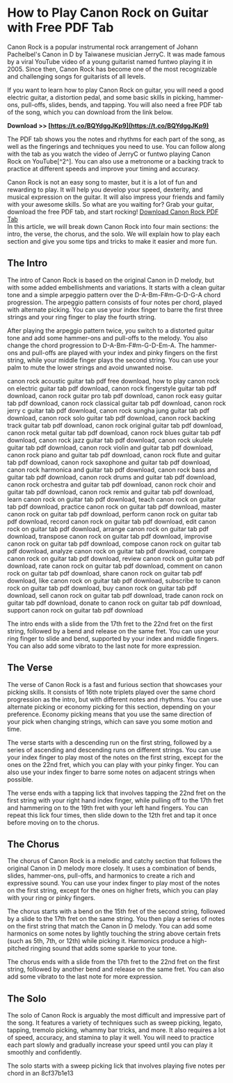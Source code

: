 # How to Play Canon Rock on Guitar with Free PDF Tab
 
Canon Rock is a popular instrumental rock arrangement of Johann Pachelbel's Canon in D by Taiwanese musician JerryC. It was made famous by a viral YouTube video of a young guitarist named funtwo playing it in 2005. Since then, Canon Rock has become one of the most recognizable and challenging songs for guitarists of all levels.
 
If you want to learn how to play Canon Rock on guitar, you will need a good electric guitar, a distortion pedal, and some basic skills in picking, hammer-ons, pull-offs, slides, bends, and tapping. You will also need a free PDF tab of the song, which you can download from the link below.
 
**Download >> [https://t.co/BQYdggJKp9](https://t.co/BQYdggJKp9)**


 
The PDF tab shows you the notes and rhythms for each part of the song, as well as the fingerings and techniques you need to use. You can follow along with the tab as you watch the video of JerryC or funtwo playing Canon Rock on YouTube[^2^]. You can also use a metronome or a backing track to practice at different speeds and improve your timing and accuracy.
 
Canon Rock is not an easy song to master, but it is a lot of fun and rewarding to play. It will help you develop your speed, dexterity, and musical expression on the guitar. It will also impress your friends and family with your awesome skills. So what are you waiting for? Grab your guitar, download the free PDF tab, and start rocking!
 [Download Canon Rock PDF Tab](https://www.songsterr.com/a/wsa/jerryc-canon-rock-tab-s10770)  
In this article, we will break down Canon Rock into four main sections: the intro, the verse, the chorus, and the solo. We will explain how to play each section and give you some tips and tricks to make it easier and more fun.
 
## The Intro
 
The intro of Canon Rock is based on the original Canon in D melody, but with some added embellishments and variations. It starts with a clean guitar tone and a simple arpeggio pattern over the D-A-Bm-F#m-G-D-G-A chord progression. The arpeggio pattern consists of four notes per chord, played with alternate picking. You can use your index finger to barre the first three strings and your ring finger to play the fourth string.
 
After playing the arpeggio pattern twice, you switch to a distorted guitar tone and add some hammer-ons and pull-offs to the melody. You also change the chord progression to D-A-Bm-F#m-G-D-Em-A. The hammer-ons and pull-offs are played with your index and pinky fingers on the first string, while your middle finger plays the second string. You can use your palm to mute the lower strings and avoid unwanted noise.
 
canon rock acoustic guitar tab pdf free download,  how to play canon rock on electric guitar tab pdf download,  canon rock fingerstyle guitar tab pdf download,  canon rock guitar pro tab pdf download,  canon rock easy guitar tab pdf download,  canon rock classical guitar tab pdf download,  canon rock jerry c guitar tab pdf download,  canon rock sungha jung guitar tab pdf download,  canon rock solo guitar tab pdf download,  canon rock backing track guitar tab pdf download,  canon rock original guitar tab pdf download,  canon rock metal guitar tab pdf download,  canon rock blues guitar tab pdf download,  canon rock jazz guitar tab pdf download,  canon rock ukulele guitar tab pdf download,  canon rock violin and guitar tab pdf download,  canon rock piano and guitar tab pdf download,  canon rock flute and guitar tab pdf download,  canon rock saxophone and guitar tab pdf download,  canon rock harmonica and guitar tab pdf download,  canon rock bass and guitar tab pdf download,  canon rock drums and guitar tab pdf download,  canon rock orchestra and guitar tab pdf download,  canon rock choir and guitar tab pdf download,  canon rock remix and guitar tab pdf download,  learn canon rock on guitar tab pdf download,  teach canon rock on guitar tab pdf download,  practice canon rock on guitar tab pdf download,  master canon rock on guitar tab pdf download,  perform canon rock on guitar tab pdf download,  record canon rock on guitar tab pdf download,  edit canon rock on guitar tab pdf download,  arrange canon rock on guitar tab pdf download,  transpose canon rock on guitar tab pdf download,  improvise canon rock on guitar tab pdf download,  compose canon rock on guitar tab pdf download,  analyze canon rock on guitar tab pdf download,  compare canon rock on guitar tab pdf download,  review canon rock on guitar tab pdf download,  rate canon rock on guitar tab pdf download,  comment on canon rock on guitar tab pdf download,  share canon rock on guitar tab pdf download,  like canon rock on guitar tab pdf download,  subscribe to canon rock on guitar tab pdf download,  buy canon rock on guitar tab pdf download,  sell canon rock on guitar tab pdf download,  trade canon rock on guitar tab pdf download,  donate to canon rock on guitar tab pdf download,  support canon rock on guitar tab pdf download
 
The intro ends with a slide from the 17th fret to the 22nd fret on the first string, followed by a bend and release on the same fret. You can use your ring finger to slide and bend, supported by your index and middle fingers. You can also add some vibrato to the last note for more expression.
 
## The Verse
 
The verse of Canon Rock is a fast and furious section that showcases your picking skills. It consists of 16th note triplets played over the same chord progression as the intro, but with different notes and rhythms. You can use alternate picking or economy picking for this section, depending on your preference. Economy picking means that you use the same direction of your pick when changing strings, which can save you some motion and time.
 
The verse starts with a descending run on the first string, followed by a series of ascending and descending runs on different strings. You can use your index finger to play most of the notes on the first string, except for the ones on the 22nd fret, which you can play with your pinky finger. You can also use your index finger to barre some notes on adjacent strings when possible.
 
The verse ends with a tapping lick that involves tapping the 22nd fret on the first string with your right hand index finger, while pulling off to the 17th fret and hammering on to the 19th fret with your left hand fingers. You can repeat this lick four times, then slide down to the 12th fret and tap it once before moving on to the chorus.
 
## The Chorus
 
The chorus of Canon Rock is a melodic and catchy section that follows the original Canon in D melody more closely. It uses a combination of bends, slides, hammer-ons, pull-offs, and harmonics to create a rich and expressive sound. You can use your index finger to play most of the notes on the first string, except for the ones on higher frets, which you can play with your ring or pinky fingers.
 
The chorus starts with a bend on the 15th fret of the second string, followed by a slide to the 17th fret on the same string. You then play a series of notes on the first string that match the Canon in D melody. You can add some harmonics on some notes by lightly touching the string above certain frets (such as 5th, 7th, or 12th) while picking it. Harmonics produce a high-pitched ringing sound that adds some sparkle to your tone.
 
The chorus ends with a slide from the 17th fret to the 22nd fret on the first string, followed by another bend and release on the same fret. You can also add some vibrato to the last note for more expression.
 
## The Solo
 
The solo of Canon Rock is arguably the most difficult and impressive part of the song. It features a variety of techniques such as sweep picking, legato, tapping, tremolo picking, whammy bar tricks, and more. It also requires a lot of speed, accuracy, and stamina to play it well. You will need to practice each part slowly and gradually increase your speed until you can play it smoothly and confidently.
 
The solo starts with a sweep picking lick that involves playing five notes per chord in an
 8cf37b1e13
 
